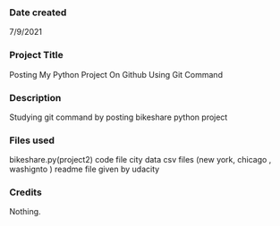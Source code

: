 

### Date created
7/9/2021

### Project Title
Posting My Python Project On Github Using Git Command

### Description
Studying git command by posting bikeshare python project

### Files used
bikeshare.py(project2) code file city data csv files (new york, chicago , washignto ) readme file given by udacity

### Credits
Nothing.

